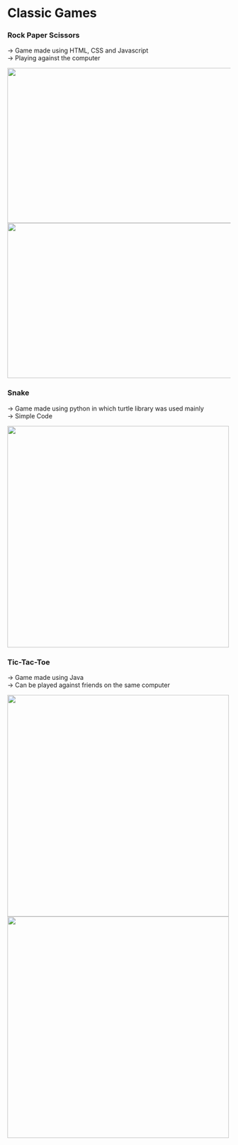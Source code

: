 <h1> Classic Games </h1>

<h3>Rock Paper Scissors</h3>

-> Game made using HTML, CSS and Javascript </br>
-> Playing against the computer </br>

<img src = https://github.com/DJ-Striker/ClassicGames/assets/73184505/20335e9d-4ee8-4ee9-b346-a76df9e7a7cb width = "700" height = "350">

<img src = https://github.com/DJ-Striker/ClassicGames/assets/73184505/11ba24d3-790b-4460-8c23-bbc875bd1971 width = "700" height = "350">


<h3>Snake</h3>

-> Game made using python in which turtle library was used mainly </br>
-> Simple Code </br>

<img src = https://github.com/DJ-Striker/ClassicGames/assets/73184505/5dbbc7dd-3393-4a59-83a0-25f52896aade width = "500" height = "500"> 


<h3>Tic-Tac-Toe</h3>

-> Game made using Java </br>
-> Can be played against friends on the same computer </br>

<img src = https://github.com/DJ-Striker/ClassicGames/assets/73184505/f69fc29f-9ff2-41be-909c-e2c7884c2660 width = "500" height = "500">

<img src = https://github.com/DJ-Striker/ClassicGames/assets/73184505/b6c940a1-7629-4d8d-81a5-2f86b8d01d57 width = "500" height = "500">


